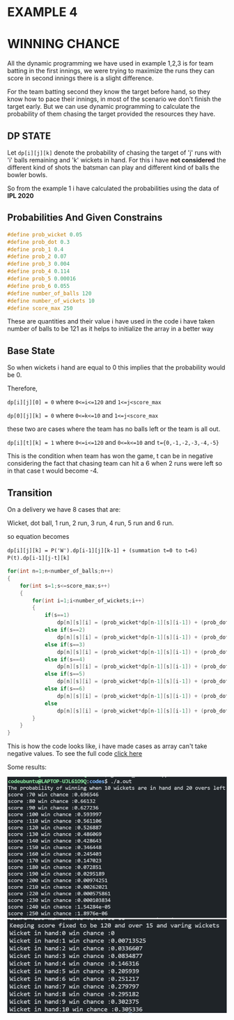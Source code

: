 # EXAMPLE 4

# WINNING CHANCE

All the dynamic programming we have used in example 1,2,3 is for team batting in the first innings, we were trying to maximize the runs they can score in second innings there is a slight difference.

For the team batting second they know the target before hand, so they know how to pace their innings, in most of the scenario we don't finish the target early. But we can use dynamic programming to calculate the probability of them chasing the target provided the resources they have.

## DP STATE

Let `dp[i][j][k]` denote the probability of chasing the target of 'j' runs with 'i' balls remaining and 'k' wickets in hand. For this i have **not considered** the different kind of shots the batsman can play and different kind of balls the bowler bowls.

So from the example 1 i have calculated the probabilities using the data of **IPL 2020**

## Probabilities And Given Constrains

```cpp
#define prob_wicket 0.05
#define prob_dot 0.3
#define prob_1 0.4
#define prob_2 0.07
#define prob_3 0.004
#define prob_4 0.114
#define prob_5 0.00016
#define prob_6 0.055
#define number_of_balls 120
#define number_of_wickets 10
#define score_max 250
```

These are quantities and their value i have used in the code i have taken number of balls to be 121 as it helps to initialize the array in a better way

## Base State

So when wickets i hand are equal to 0 this implies that the probability would be 0.

Therefore,		

`dp[i][j][0] = 0`  where  `0<=i<=120` and `1<=j<score_max` 

`dp[0][j][k] = 0`  where  `0<=k<=10` and `1<=j<score_max` 

these two are cases where the team has no balls left or the team is all out.

`dp[i][t][k] = 1` where `0<=i<=120` and `0<=k<=10` and `t={0,-1,-2,-3,-4,-5}`

This is the condition when team has won the game, t can be in negative considering the fact that chasing team can hit a 6 when 2 runs were left so in that case t would become -4.

## Transition

On a delivery we have 8 cases that are:

Wicket, dot ball, 1 run, 2 run, 3 run, 4 run, 5 run and 6 run.

so equation becomes 

`dp[i][j][k] = P('W').dp[i-1][j][k-1] + (summation t=0 to t=6) P(t).dp[i-1][j-t][k]`

```cpp
for(int n=1;n<number_of_balls;n++)
{
    for(int s=1;s<=score_max;s++)
    {
        for(int i=1;i<number_of_wickets;i++)
        {
            if(s==1)
                dp[n][s][i] = (prob_wicket*dp[n-1][s][i-1]) + (prob_dot*dp[n-1][s][i]) + (prob_1 + prob_2 + prob_3 + prob_4 +prob_5 +prob_6); 
            else if(s==2)
                dp[n][s][i] = (prob_wicket*dp[n-1][s][i-1]) + (prob_dot*dp[n-1][s][i]) + (prob_1*dp[n-1][s-1][i]) + (prob_2 + prob_3 + prob_4 +prob_5 +prob_6); 
            else if(s==3)
                dp[n][s][i] = (prob_wicket*dp[n-1][s][i-1]) + (prob_dot*dp[n-1][s][i]) + (prob_1*dp[n-1][s-1][i]) + (prob_2*dp[n-1][s-2][i])+ (prob_3 + prob_4 +prob_5 +prob_6); 
            else if(s==4)
                dp[n][s][i] = (prob_wicket*dp[n-1][s][i-1]) + (prob_dot*dp[n-1][s][i]) + (prob_1*dp[n-1][s-1][i]) + (prob_2*dp[n-1][s-2][i]) + (prob_3*dp[n-1][s-3][i]) + (prob_4 +prob_5 +prob_6); 
            else if(s==5)
                dp[n][s][i] = (prob_wicket*dp[n-1][s][i-1]) + (prob_dot*dp[n-1][s][i]) + (prob_1*dp[n-1][s-1][i]) + (prob_2*dp[n-1][s-2][i]) + (prob_3*dp[n-1][s-3][i]) + (prob_4*dp[n-1][s-4][i]) +(prob_5 +prob_6); 
            else if(s==6)
                dp[n][s][i] = (prob_wicket*dp[n-1][s][i-1]) + (prob_dot*dp[n-1][s][i]) + (prob_1*dp[n-1][s-1][i]) + (prob_2*dp[n-1][s-2][i]) + (prob_3*dp[n-1][s-3][i]) + (prob_4*dp[n-1][s-4][i]) +(prob_5*dp[n-1][s-5][i]) +(prob_6); 
            else
                dp[n][s][i] = (prob_wicket*dp[n-1][s][i-1]) + (prob_dot*dp[n-1][s][i]) + (prob_1*dp[n-1][s-1][i]) + (prob_2*dp[n-1][s-2][i]) + (prob_3*dp[n-1][s-3][i]) + (prob_4*dp[n-1][s-4][i]) +(prob_5*dp[n-1][s-5][i]) +(prob_6*dp[n-1][s-6][i]); 
        }
    }
}
```

This is how the code looks like, i have made cases as array can't take negative values. To see the full code [click here]()

Some results:

<img src="screenshots/dp5.jpg">

<img src="screenshots/dp6.jpg">